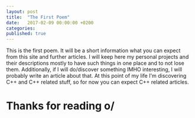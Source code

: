 ```yaml
---
layout: post
title:  "The First Poem"
date:   2017-02-09 00:00:00 +0200
categories: 
published: true
---
```


This is the first poem. It will be a short information what you can expect from this site and further articles. I will keep here my personal projects and their descriptions mostly to have such things in one place and to not lose them. Additionally, if I will do/discover something IMHO interesting, I will probably write an article about that. At this point of my life I'm discovering C++ and C++ related stuff, so for now you can expect C++ related articles.

# Thanks for reading o/

